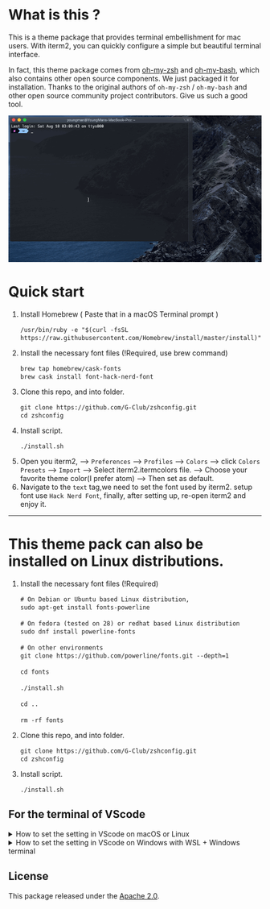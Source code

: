 # What is this ?

This is a theme package that provides terminal embellishment for mac users. With iterm2, you can quickly configure a simple but beautiful terminal interface.

In fact, this theme package comes from [oh-my-zsh](https://github.com/robbyrussell/oh-my-zsh) and [oh-my-bash](https://github.com/ohmybash/oh-my-bash.git), which also contains other open source components. We just packaged it for installation. Thanks to the original authors of `oh-my-zsh` / `oh-my-bash` and other open source community project contributors. Give us such a good tool.

![](example/example.gif)

# Quick start

1. Install Homebrew ( Paste that in a macOS Terminal prompt )
   ```
   /usr/bin/ruby -e "$(curl -fsSL https://raw.githubusercontent.com/Homebrew/install/master/install)"
   ```
2. Install the necessary font files  (!Required, use brew command)
   ```
   brew tap homebrew/cask-fonts
   brew cask install font-hack-nerd-font
   ```
3. Clone this repo, and into folder.
   ```
   git clone https://github.com/G-Club/zshconfig.git
   cd zshconfig
   ```
4. Install script.
   ```
   ./install.sh
   ```
5. Open you iterm2, --> `Preferences` --> `Profiles` --> `Colors` --> click `Colors Presets` --> `Import` --> Select iterm2.itermcolors file. --> Choose your favorite theme color(I prefer atom) --> Then set as default.
6. Navigate to the `text` tag,we need to set the font used by iterm2. setup font use `Hack Nerd Font`, finally, after setting up, re-open iterm2 and enjoy it.

---

# This theme pack can also be installed on Linux distributions.
1. Install the necessary font files (!Required)
   ```
   # On Debian or Ubuntu based Linux distribution,
   sudo apt-get install fonts-powerline

   # On fedora (tested on 28) or redhat based Linux distribution
   sudo dnf install powerline-fonts

   # On other environments
   git clone https://github.com/powerline/fonts.git --depth=1

   cd fonts

   ./install.sh

   cd ..

   rm -rf fonts
   ```

2. Clone this repo, and into folder.
   ```
   git clone https://github.com/G-Club/zshconfig.git
   cd zshconfig
   ```
3. Install script.
   ```
   ./install.sh
   ```

## For the terminal of VScode

<details>
<summary>How to set the setting in VScode on macOS or Linux</summary>

* Please installed the `Hack Nerd Font` front.

![](example/settings-vscode-terminal.png)

</details>

<details>
<summary>How to set the setting in VScode on Windows with WSL + Windows terminal</summary>

* Please installed the [Hack fonts for Windows](https://github.com/source-foundry/Hack-windows-installer/releases).
  
**NOTE:**

The fonts name is `Hack` , not `Hack Nerd`

![](example/settings-vscode-terminal-win.png)

![](example/windows-terminal.png) 

</details>

## License

This package released under the [Apache 2.0](LICENSE).
